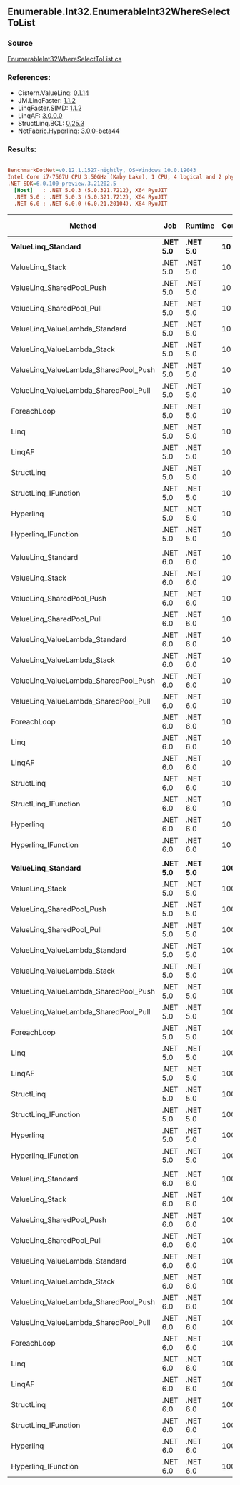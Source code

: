 ﻿## Enumerable.Int32.EnumerableInt32WhereSelectToList

### Source
[EnumerableInt32WhereSelectToList.cs](../LinqBenchmarks/Enumerable/Int32/EnumerableInt32WhereSelectToList.cs)

### References:
- Cistern.ValueLinq: [0.1.14](https://www.nuget.org/packages/Cistern.ValueLinq/0.1.14)
- JM.LinqFaster: [1.1.2](https://www.nuget.org/packages/JM.LinqFaster/1.1.2)
- LinqFaster.SIMD: [1.1.2](https://www.nuget.org/packages/LinqFaster.SIMD/1.0.3)
- LinqAF: [3.0.0.0](https://www.nuget.org/packages/LinqAF/3.0.0.0)
- StructLinq.BCL: [0.25.3](https://www.nuget.org/packages/StructLinq.BCL/0.25.3)
- NetFabric.Hyperlinq: [3.0.0-beta44](https://www.nuget.org/packages/NetFabric.Hyperlinq/3.0.0-beta44)

### Results:
``` ini

BenchmarkDotNet=v0.12.1.1527-nightly, OS=Windows 10.0.19043
Intel Core i7-7567U CPU 3.50GHz (Kaby Lake), 1 CPU, 4 logical and 2 physical cores
.NET SDK=6.0.100-preview.3.21202.5
  [Host]   : .NET 5.0.3 (5.0.321.7212), X64 RyuJIT
  .NET 5.0 : .NET 5.0.3 (5.0.321.7212), X64 RyuJIT
  .NET 6.0 : .NET 6.0.0 (6.0.21.20104), X64 RyuJIT


```
|                                Method |      Job |  Runtime | Count |        Mean |      Error |     StdDev |      Median | Ratio | RatioSD |  Gen 0 | Gen 1 | Gen 2 | Allocated |
|-------------------------------------- |--------- |--------- |------ |------------:|-----------:|-----------:|------------:|------:|--------:|-------:|------:|------:|----------:|
|                    **ValueLinq_Standard** | **.NET 5.0** | **.NET 5.0** |    **10** |   **229.08 ns** |   **0.916 ns** |   **0.857 ns** |   **228.78 ns** |  **2.30** |    **0.01** | **0.0801** |     **-** |     **-** |     **168 B** |
|                       ValueLinq_Stack | .NET 5.0 | .NET 5.0 |    10 |   247.77 ns |   4.845 ns |   5.580 ns |   249.77 ns |  2.48 |    0.06 | 0.0567 |     - |     - |     120 B |
|             ValueLinq_SharedPool_Push | .NET 5.0 | .NET 5.0 |    10 |   487.43 ns |   7.740 ns |   6.861 ns |   490.06 ns |  4.90 |    0.07 | 0.0572 |     - |     - |     120 B |
|             ValueLinq_SharedPool_Pull | .NET 5.0 | .NET 5.0 |    10 |   371.05 ns |   1.046 ns |   0.979 ns |   371.18 ns |  3.73 |    0.02 | 0.0572 |     - |     - |     120 B |
|        ValueLinq_ValueLambda_Standard | .NET 5.0 | .NET 5.0 |    10 |   214.41 ns |   0.963 ns |   0.854 ns |   214.21 ns |  2.15 |    0.01 | 0.0799 |     - |     - |     168 B |
|           ValueLinq_ValueLambda_Stack | .NET 5.0 | .NET 5.0 |    10 |   211.35 ns |   2.390 ns |   2.119 ns |   211.92 ns |  2.12 |    0.02 | 0.0570 |     - |     - |     120 B |
| ValueLinq_ValueLambda_SharedPool_Push | .NET 5.0 | .NET 5.0 |    10 |   388.85 ns |   1.771 ns |   1.570 ns |   388.95 ns |  3.91 |    0.02 | 0.0572 |     - |     - |     120 B |
| ValueLinq_ValueLambda_SharedPool_Pull | .NET 5.0 | .NET 5.0 |    10 |   338.39 ns |   1.320 ns |   1.170 ns |   338.26 ns |  3.40 |    0.02 | 0.0572 |     - |     - |     120 B |
|                           ForeachLoop | .NET 5.0 | .NET 5.0 |    10 |    99.51 ns |   0.346 ns |   0.307 ns |    99.55 ns |  1.00 |    0.00 | 0.0802 |     - |     - |     168 B |
|                                  Linq | .NET 5.0 | .NET 5.0 |    10 |   195.75 ns |   2.364 ns |   1.974 ns |   195.31 ns |  1.97 |    0.02 | 0.1373 |     - |     - |     288 B |
|                                LinqAF | .NET 5.0 | .NET 5.0 |    10 |   212.11 ns |   0.802 ns |   0.711 ns |   211.90 ns |  2.13 |    0.01 | 0.0801 |     - |     - |     168 B |
|                            StructLinq | .NET 5.0 | .NET 5.0 |    10 |   226.04 ns |   4.539 ns |   7.950 ns |   220.84 ns |  2.37 |    0.06 | 0.0994 |     - |     - |     208 B |
|                  StructLinq_IFunction | .NET 5.0 | .NET 5.0 |    10 |   164.15 ns |   0.671 ns |   0.595 ns |   164.07 ns |  1.65 |    0.01 | 0.0572 |     - |     - |     120 B |
|                             Hyperlinq | .NET 5.0 | .NET 5.0 |    10 |   188.72 ns |   3.436 ns |   3.046 ns |   189.71 ns |  1.90 |    0.03 | 0.0572 |     - |     - |     120 B |
|                   Hyperlinq_IFunction | .NET 5.0 | .NET 5.0 |    10 |   151.77 ns |   3.051 ns |   4.277 ns |   149.80 ns |  1.54 |    0.05 | 0.0572 |     - |     - |     120 B |
|                                       |          |          |       |             |            |            |             |       |         |        |       |       |           |
|                    ValueLinq_Standard | .NET 6.0 | .NET 6.0 |    10 |   224.74 ns |   0.932 ns |   0.727 ns |   224.84 ns |  2.33 |    0.02 | 0.0799 |     - |     - |     168 B |
|                       ValueLinq_Stack | .NET 6.0 | .NET 6.0 |    10 |   241.46 ns |   1.244 ns |   1.163 ns |   241.27 ns |  2.50 |    0.02 | 0.0567 |     - |     - |     120 B |
|             ValueLinq_SharedPool_Push | .NET 6.0 | .NET 6.0 |    10 |   485.59 ns |   6.308 ns |   5.901 ns |   487.32 ns |  5.02 |    0.05 | 0.0572 |     - |     - |     120 B |
|             ValueLinq_SharedPool_Pull | .NET 6.0 | .NET 6.0 |    10 |   355.73 ns |   2.103 ns |   1.756 ns |   355.33 ns |  3.68 |    0.04 | 0.0572 |     - |     - |     120 B |
|        ValueLinq_ValueLambda_Standard | .NET 6.0 | .NET 6.0 |    10 |   219.88 ns |   1.140 ns |   1.010 ns |   219.90 ns |  2.27 |    0.02 | 0.0796 |     - |     - |     168 B |
|           ValueLinq_ValueLambda_Stack | .NET 6.0 | .NET 6.0 |    10 |   207.42 ns |   0.935 ns |   0.875 ns |   207.23 ns |  2.14 |    0.02 | 0.0570 |     - |     - |     120 B |
| ValueLinq_ValueLambda_SharedPool_Push | .NET 6.0 | .NET 6.0 |    10 |   373.94 ns |   1.371 ns |   1.216 ns |   373.37 ns |  3.87 |    0.03 | 0.0572 |     - |     - |     120 B |
| ValueLinq_ValueLambda_SharedPool_Pull | .NET 6.0 | .NET 6.0 |    10 |   329.14 ns |   1.232 ns |   0.962 ns |   329.14 ns |  3.41 |    0.03 | 0.0572 |     - |     - |     120 B |
|                           ForeachLoop | .NET 6.0 | .NET 6.0 |    10 |    96.73 ns |   0.866 ns |   0.768 ns |    96.62 ns |  1.00 |    0.00 | 0.0799 |     - |     - |     168 B |
|                                  Linq | .NET 6.0 | .NET 6.0 |    10 |   183.60 ns |   3.590 ns |   4.409 ns |   184.82 ns |  1.89 |    0.05 | 0.1376 |     - |     - |     288 B |
|                                LinqAF | .NET 6.0 | .NET 6.0 |    10 |   215.52 ns |   0.893 ns |   0.792 ns |   215.31 ns |  2.23 |    0.02 | 0.0801 |     - |     - |     168 B |
|                            StructLinq | .NET 6.0 | .NET 6.0 |    10 |   225.47 ns |   1.157 ns |   0.903 ns |   225.38 ns |  2.33 |    0.02 | 0.0994 |     - |     - |     208 B |
|                  StructLinq_IFunction | .NET 6.0 | .NET 6.0 |    10 |   164.18 ns |   1.127 ns |   0.880 ns |   164.31 ns |  1.70 |    0.01 | 0.0572 |     - |     - |     120 B |
|                             Hyperlinq | .NET 6.0 | .NET 6.0 |    10 |   173.06 ns |   1.060 ns |   0.940 ns |   172.83 ns |  1.79 |    0.02 | 0.0572 |     - |     - |     120 B |
|                   Hyperlinq_IFunction | .NET 6.0 | .NET 6.0 |    10 |   152.49 ns |   3.093 ns |   3.177 ns |   153.14 ns |  1.57 |    0.03 | 0.0572 |     - |     - |     120 B |
|                                       |          |          |       |             |            |            |             |       |         |        |       |       |           |
|                    **ValueLinq_Standard** | **.NET 5.0** | **.NET 5.0** |  **1000** | **8,114.34 ns** |  **30.647 ns** |  **30.099 ns** | **8,110.81 ns** |  **1.48** |    **0.01** | **2.0752** |     **-** |     **-** |   **4,344 B** |
|                       ValueLinq_Stack | .NET 5.0 | .NET 5.0 |  1000 | 8,687.36 ns |  36.552 ns |  30.523 ns | 8,688.07 ns |  1.58 |    0.01 | 1.9989 |     - |     - |   4,200 B |
|             ValueLinq_SharedPool_Push | .NET 5.0 | .NET 5.0 |  1000 | 9,443.00 ns | 104.377 ns |  92.528 ns | 9,471.55 ns |  1.72 |    0.02 | 0.9918 |     - |     - |   2,096 B |
|             ValueLinq_SharedPool_Pull | .NET 5.0 | .NET 5.0 |  1000 | 8,522.33 ns | 136.880 ns | 157.632 ns | 8,429.45 ns |  1.56 |    0.03 | 0.9918 |     - |     - |   2,096 B |
|        ValueLinq_ValueLambda_Standard | .NET 5.0 | .NET 5.0 |  1000 | 5,751.24 ns |  43.220 ns |  40.428 ns | 5,741.28 ns |  1.05 |    0.01 | 2.0752 |     - |     - |   4,344 B |
|           ValueLinq_ValueLambda_Stack | .NET 5.0 | .NET 5.0 |  1000 | 6,406.81 ns |  50.225 ns |  39.212 ns | 6,392.79 ns |  1.17 |    0.01 | 2.0065 |     - |     - |   4,200 B |
| ValueLinq_ValueLambda_SharedPool_Push | .NET 5.0 | .NET 5.0 |  1000 | 5,943.69 ns |  95.342 ns |  84.518 ns | 5,967.05 ns |  1.08 |    0.02 | 0.9995 |     - |     - |   2,096 B |
| ValueLinq_ValueLambda_SharedPool_Pull | .NET 5.0 | .NET 5.0 |  1000 | 6,220.13 ns |  35.198 ns |  31.202 ns | 6,204.00 ns |  1.13 |    0.01 | 0.9995 |     - |     - |   2,096 B |
|                           ForeachLoop | .NET 5.0 | .NET 5.0 |  1000 | 5,487.74 ns |  19.104 ns |  17.870 ns | 5,488.79 ns |  1.00 |    0.00 | 2.0752 |     - |     - |   4,344 B |
|                                  Linq | .NET 5.0 | .NET 5.0 |  1000 | 8,084.06 ns |  47.680 ns |  44.600 ns | 8,091.23 ns |  1.47 |    0.01 | 2.1210 |     - |     - |   4,464 B |
|                                LinqAF | .NET 5.0 | .NET 5.0 |  1000 | 9,672.32 ns |  48.680 ns |  40.650 ns | 9,667.96 ns |  1.76 |    0.01 | 2.0752 |     - |     - |   4,344 B |
|                            StructLinq | .NET 5.0 | .NET 5.0 |  1000 | 8,572.27 ns |  35.222 ns |  31.223 ns | 8,573.16 ns |  1.56 |    0.01 | 1.0376 |     - |     - |   2,184 B |
|                  StructLinq_IFunction | .NET 5.0 | .NET 5.0 |  1000 | 6,477.56 ns |  28.786 ns |  26.927 ns | 6,475.97 ns |  1.18 |    0.01 | 0.9995 |     - |     - |   2,096 B |
|                             Hyperlinq | .NET 5.0 | .NET 5.0 |  1000 | 8,270.38 ns |  25.420 ns |  21.227 ns | 8,272.17 ns |  1.51 |    0.01 | 0.9918 |     - |     - |   2,096 B |
|                   Hyperlinq_IFunction | .NET 5.0 | .NET 5.0 |  1000 | 5,875.50 ns |  36.440 ns |  30.429 ns | 5,869.11 ns |  1.07 |    0.01 | 0.9995 |     - |     - |   2,096 B |
|                                       |          |          |       |             |            |            |             |       |         |        |       |       |           |
|                    ValueLinq_Standard | .NET 6.0 | .NET 6.0 |  1000 | 7,710.00 ns |  37.405 ns |  34.989 ns | 7,700.60 ns |  1.39 |    0.01 | 2.0752 |     - |     - |   4,344 B |
|                       ValueLinq_Stack | .NET 6.0 | .NET 6.0 |  1000 | 8,724.01 ns |  31.710 ns |  29.662 ns | 8,724.53 ns |  1.57 |    0.01 | 1.9989 |     - |     - |   4,200 B |
|             ValueLinq_SharedPool_Push | .NET 6.0 | .NET 6.0 |  1000 | 8,618.66 ns |  27.525 ns |  25.747 ns | 8,614.19 ns |  1.55 |    0.01 | 0.9918 |     - |     - |   2,096 B |
|             ValueLinq_SharedPool_Pull | .NET 6.0 | .NET 6.0 |  1000 | 7,862.84 ns |  33.420 ns |  27.907 ns | 7,862.15 ns |  1.42 |    0.01 | 0.9995 |     - |     - |   2,096 B |
|        ValueLinq_ValueLambda_Standard | .NET 6.0 | .NET 6.0 |  1000 | 5,889.35 ns |  19.066 ns |  16.902 ns | 5,890.14 ns |  1.06 |    0.00 | 2.0752 |     - |     - |   4,344 B |
|           ValueLinq_ValueLambda_Stack | .NET 6.0 | .NET 6.0 |  1000 | 6,420.41 ns |  29.834 ns |  26.447 ns | 6,412.45 ns |  1.16 |    0.01 | 2.0065 |     - |     - |   4,200 B |
| ValueLinq_ValueLambda_SharedPool_Push | .NET 6.0 | .NET 6.0 |  1000 | 5,698.85 ns |  38.570 ns |  32.208 ns | 5,692.23 ns |  1.03 |    0.01 | 0.9995 |     - |     - |   2,096 B |
| ValueLinq_ValueLambda_SharedPool_Pull | .NET 6.0 | .NET 6.0 |  1000 | 6,646.59 ns |  44.270 ns |  39.245 ns | 6,643.31 ns |  1.20 |    0.01 | 0.9995 |     - |     - |   2,096 B |
|                           ForeachLoop | .NET 6.0 | .NET 6.0 |  1000 | 5,552.54 ns |  19.775 ns |  17.530 ns | 5,554.46 ns |  1.00 |    0.00 | 2.0752 |     - |     - |   4,344 B |
|                                  Linq | .NET 6.0 | .NET 6.0 |  1000 | 8,424.37 ns | 159.950 ns | 184.198 ns | 8,427.45 ns |  1.51 |    0.04 | 2.1210 |     - |     - |   4,464 B |
|                                LinqAF | .NET 6.0 | .NET 6.0 |  1000 | 9,420.23 ns | 150.370 ns | 173.167 ns | 9,368.75 ns |  1.70 |    0.04 | 2.0752 |     - |     - |   4,344 B |
|                            StructLinq | .NET 6.0 | .NET 6.0 |  1000 | 7,720.82 ns |  23.590 ns |  20.912 ns | 7,726.34 ns |  1.39 |    0.01 | 1.0376 |     - |     - |   2,184 B |
|                  StructLinq_IFunction | .NET 6.0 | .NET 6.0 |  1000 | 5,868.48 ns |  48.073 ns |  42.616 ns | 5,851.15 ns |  1.06 |    0.01 | 0.9995 |     - |     - |   2,096 B |
|                             Hyperlinq | .NET 6.0 | .NET 6.0 |  1000 | 7,960.69 ns |  81.562 ns |  76.293 ns | 7,926.52 ns |  1.43 |    0.02 | 0.9918 |     - |     - |   2,096 B |
|                   Hyperlinq_IFunction | .NET 6.0 | .NET 6.0 |  1000 | 5,758.95 ns |  21.567 ns |  19.119 ns | 5,762.48 ns |  1.04 |    0.00 | 0.9995 |     - |     - |   2,096 B |
